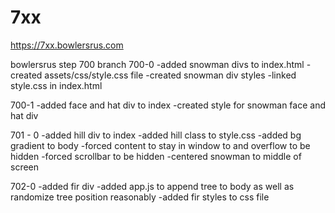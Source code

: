 # 7xx
https://7xx.bowlersrus.com

bowlersrus step 700 branch 700-0 
-added snowman divs to index.html
-created assets/css/style.css file
-created snowman div styles
-linked style.css in index.html


700-1
-added face and hat div to index
-created style for snowman face and hat div

701 - 0
-added hill div to index
-added hill class to style.css
-added bg gradient to body
-forced content to stay in window to and overflow to be hidden
-forced scrollbar to be hidden
-centered snowman to middle of screen


702-0 
-added fir div
-added app.js to append tree to body as well as randomize tree position reasonably
-added fir styles to css file
